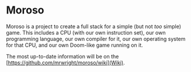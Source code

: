 Moroso
======

Moroso is a project to create a full stack for a simple (but not *too* simple) game. This includes a CPU (with our own instruction set), our own programming language, our own compiler for it, our own operating system for that CPU, and our own Doom-like game running on it.

The most up-to-date information will be on the [https://github.com/mrwright/moroso/wiki](Wiki).